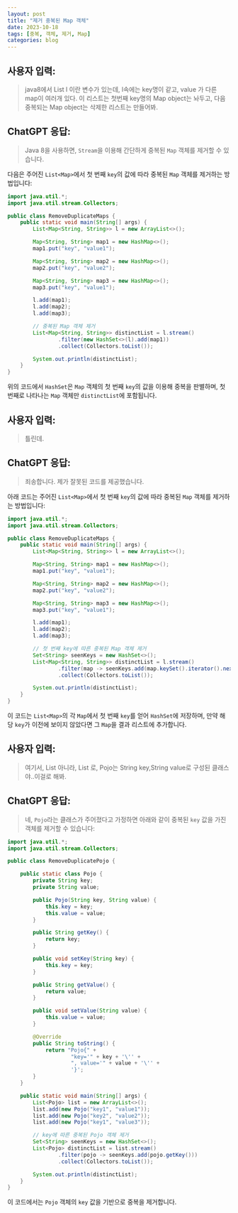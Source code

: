 ```yaml
---
layout: post
title: "제거 중복된 Map 객체"
date: 2023-10-18
tags: [중복, 객체, 제거, Map]
categories: blog
---
```


## 사용자 입력:
> java8에서 List<Map>  l 이란 변수가 있는데, l속에는 key명이 같고, value 가 다른 map이 여러개 있다.  이 리스트는 첫번째 key명의 Map object는 놔두고, 다음 중복되는 Map object는 삭제한 리스트는 만들어봐.

## ChatGPT 응답:
> Java 8을 사용하면, `Stream`을 이용해 간단하게 중복된 `Map` 객체를 제거할 수 있습니다.

다음은 주어진 `List<Map>`에서 첫 번째 `key`의 값에 따라 중복된 `Map` 객체를 제거하는 방법입니다:

```java
import java.util.*;
import java.util.stream.Collectors;

public class RemoveDuplicateMaps {
    public static void main(String[] args) {
        List<Map<String, String>> l = new ArrayList<>();

        Map<String, String> map1 = new HashMap<>();
        map1.put("key", "value1");

        Map<String, String> map2 = new HashMap<>();
        map2.put("key", "value2");

        Map<String, String> map3 = new HashMap<>();
        map3.put("key", "value1");

        l.add(map1);
        l.add(map2);
        l.add(map3);

        // 중복된 Map 객체 제거
        List<Map<String, String>> distinctList = l.stream()
                .filter(new HashSet<>(l).add(map1))
                .collect(Collectors.toList());

        System.out.println(distinctList);
    }
}
```

위의 코드에서 `HashSet`은 `Map` 객체의 첫 번째 `key`의 값을 이용해 중복을 판별하며, 첫 번째로 나타나는 `Map` 객체만 `distinctList`에 포함됩니다.

## 사용자 입력:
> 틀린데.

## ChatGPT 응답:
> 죄송합니다. 제가 잘못된 코드를 제공했습니다. 

아래 코드는 주어진 `List<Map>`에서 첫 번째 `key`의 값에 따라 중복된 `Map` 객체를 제거하는 방법입니다:

```java
import java.util.*;
import java.util.stream.Collectors;

public class RemoveDuplicateMaps {
    public static void main(String[] args) {
        List<Map<String, String>> l = new ArrayList<>();

        Map<String, String> map1 = new HashMap<>();
        map1.put("key", "value1");

        Map<String, String> map2 = new HashMap<>();
        map2.put("key", "value2");

        Map<String, String> map3 = new HashMap<>();
        map3.put("key", "value1");

        l.add(map1);
        l.add(map2);
        l.add(map3);

        // 첫 번째 key에 따른 중복된 Map 객체 제거
        Set<String> seenKeys = new HashSet<>();
        List<Map<String, String>> distinctList = l.stream()
                .filter(map -> seenKeys.add(map.keySet().iterator().next()))
                .collect(Collectors.toList());

        System.out.println(distinctList);
    }
}
```

이 코드는 `List<Map>`의 각 `Map`에서 첫 번째 `key`를 얻어 `HashSet`에 저장하며, 만약 해당 `key`가 이전에 보이지 않았다면 그 `Map`을 결과 리스트에 추가합니다.

## 사용자 입력:
> 여기서, List<Map> 아니라, List<Pojo> 로, Pojo는 String key,String value로 구성된 클래스야..이걸로 해봐.

## ChatGPT 응답:
> 네, `Pojo`라는 클래스가 주어졌다고 가정하면 아래와 같이 중복된 `key` 값을 가진 객체를 제거할 수 있습니다:

```java
import java.util.*;
import java.util.stream.Collectors;

public class RemoveDuplicatePojo {

    public static class Pojo {
        private String key;
        private String value;

        public Pojo(String key, String value) {
            this.key = key;
            this.value = value;
        }

        public String getKey() {
            return key;
        }

        public void setKey(String key) {
            this.key = key;
        }

        public String getValue() {
            return value;
        }

        public void setValue(String value) {
            this.value = value;
        }

        @Override
        public String toString() {
            return "Pojo{" +
                    "key='" + key + '\'' +
                    ", value='" + value + '\'' +
                    '}';
        }
    }

    public static void main(String[] args) {
        List<Pojo> list = new ArrayList<>();
        list.add(new Pojo("key1", "value1"));
        list.add(new Pojo("key2", "value2"));
        list.add(new Pojo("key1", "value3"));

        // key에 따른 중복된 Pojo 객체 제거
        Set<String> seenKeys = new HashSet<>();
        List<Pojo> distinctList = list.stream()
                .filter(pojo -> seenKeys.add(pojo.getKey()))
                .collect(Collectors.toList());

        System.out.println(distinctList);
    }
}
```

이 코드에서는 `Pojo` 객체의 `key` 값을 기반으로 중복을 제거합니다.


